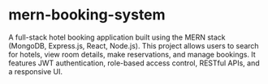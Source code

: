 # mern-booking-system
A full-stack hotel booking application built using the MERN stack (MongoDB, Express.js, React, Node.js). This project allows users to search for hotels, view room details, make reservations, and manage bookings. It features JWT authentication, role-based access control, RESTful APIs, and a responsive UI.
